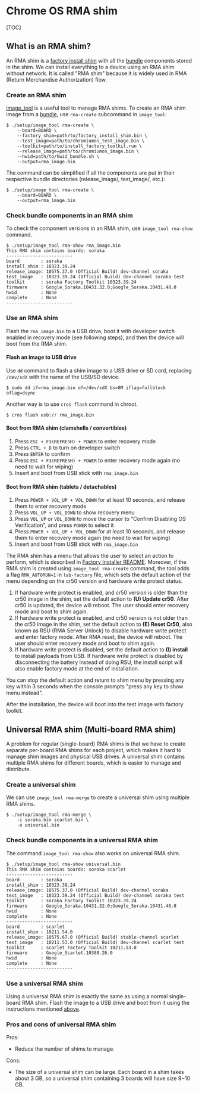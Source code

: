 # Chrome OS RMA shim

[TOC]

## What is an RMA shim?

An RMA shim is a
[factory install shim](https://chromium.googlesource.com/chromiumos/platform/factory_installer)
with all the [bundle](setup/BUNDLE.md) components stored in the shim. We can
install everything to a device using an RMA shim without network. It is called
"RMA shim" because it is widely used in RMA (Return Merchandise Authorization)
flow.

### Create an RMA shim

[image_tool](./image_tool.py) is a useful tool to manage RMA shims. To create an
RMA shim image from a [bundle](setup/BUNDLE.md), use `rma-create` subcommand in
`image_tool`:

    $ ./setup/image_tool rma-create \
        --board=BOARD \
        --factory_shim=path/to/factory_install_shim.bin \
        --test_image=path/to/chromiumos_test_image.bin \
        --toolkit=path/to/install_factory_toolkit.run \
        --release_image=path/to/chromiumos_image.bin \
        --hwid=path/to/hwid_bundle.sh \
        --output=rma_image.bin

The command can be simplified if all the components are put in their respective
bundle directories (release_image/, test_image/, etc.):

    $ ./setup/image_tool rma-create \
        --board=BOARD \
        --output=rma_image.bin

### Check bundle components in an RMA shim

To check the component versions in an RMA shim, use `image_tool rma-show`
command.

    $ ./setup/image_tool rma-show rma_image.bin
    This RMA shim contains boards: soraka
    -------------------------
    board        : soraka
    install_shim : 10323.39.24
    release_image: 10575.37.0 (Official Build) dev-channel soraka
    test_image   : 10323.39.24 (Official Build) dev-channel soraka test
    toolkit      : soraka Factory Toolkit 10323.39.24
    firmware     : Google_Soraka.10431.32.0;Google_Soraka.10431.48.0
    hwid         : None
    complete     : None
    -------------------------

### Use an RMA shim

Flash the `rma_image.bin` to a USB drive, boot it with developer switch
enabled in recovery mode (see following steps), and then the device will boot
from the RMA shim.

#### Flash an image to USB drive

Use `dd` command to flash a shim image to a USB drive or SD card, replacing
`/dev/sdX` with the name of the USB/SD device.

    $ sudo dd if=rma_image.bin of=/dev/sdX bs=8M iflag=fullblock oflag=dsync

Another way is to use `cros flash` command in chroot.

    $ cros flash usb:// rma_image.bin

#### Boot from RMA shim (clamshells / convertibles)

  1. Press `ESC + F3(REFRESH) + POWER` to enter recovery mode
  2. Press `CTRL + D` to turn on developer switch
  3. Press `ENTER` to confirm
  4. Press `ESC + F3(REFRESH) + POWER` to enter recovery mode again (no need to
     wait for wiping)
  5. Insert and boot from USB stick with `rma_image.bin`

#### Boot from RMA shim (tablets / detachables)

  1. Press `POWER + VOL_UP + VOL_DOWN` for at least 10 seconds, and release them
     to enter recovery mode
  2. Press `VOL_UP + VOL_DOWN` to show recovery menu
  3. Press `VOL_UP` or `VOL_DOWN` to move the cursor to "Confirm Disabling OS
     Verification", and press `POWER` to select it
  4. Press `POWER + VOL_UP + VOL_DOWN` for at least 10 seconds, and release them
     to enter recovery mode again (no need to wait for wiping)
  5. Insert and boot from USB stick with `rma_image.bin`

The RMA shim has a menu that allows the user to select an action to perform,
which is described in
[Factory Installer README](https://chromium.googlesource.com/chromiumos/platform/factory_installer/#factory-shim-menu).
Moreover, if the RMA shim is created using `image_tool rma-create` command, the
tool adds a flag `RMA_AUTORUN=1` in `lsb-factory` file, which sets the default
action of the menu depending on the cr50 version and hardware write protect
status.

  1. If hardware write protect is enabled, and cr50 version is older than the
     cr50 image in the shim, set the default action to **(U) Update cr50**.
     After cr50 is updated, the device will reboot. The user should enter
     recovery mode and boot to shim again.
  2. If hardware write protect is enabled, and cr50 version is not older than
     the cr50 image in the shim, set the default action to **(E) Reset Cr50**,
     also known as RSU (RMA Server Unlock) to disable hardware write protect
     and enter factory mode. After RMA reset, the device will reboot. The user
     should enter recovery mode and boot to shim again.
  3. If hardware write protect is disabled, set the default action to
     **(I) install** to install payloads from USB. If hardware write protect is
     disabled by disconnecting the battery instead of doing RSU, the install
     script will also enable factory mode at the end of installation.

You can stop the default action and return to shim menu by pressing any key
within 3 seconds when the console prompts "press any key to show menu instead".

After the installation, the device will boot into the test image with factory
toolkit.

## Universal RMA shim (Multi-board RMA shim)

A problem for regular (single-board) RMA shims is that we have to create
separate per-board RMA shims for each project, which makes it hard to manage
shim images and physical USB drives. A universal shim contains multiple RMA
shims for different boards, which is easier to manage and distribute.

### Create a universal shim

We can use `image_tool rma-merge` to create a universal shim using multiple
RMA shims.

    $ ./setup/image_tool rma-merge \
        -i soraka.bin scarlet.bin \
        -o universal.bin

### Check bundle components in a universal RMA shim

The command `image_tool rma-show` also works on universal RMA shim.

    $ ./setup/image_tool rma-show universal.bin
    This RMA shim contains boards: soraka scarlet
    -------------------------
    board        : soraka
    install_shim : 10323.39.24
    release_image: 10575.37.0 (Official Build) dev-channel soraka
    test_image   : 10323.39.24 (Official Build) dev-channel soraka test
    toolkit      : soraka Factory Toolkit 10323.39.24
    firmware     : Google_Soraka.10431.32.0;Google_Soraka.10431.48.0
    hwid         : None
    complete     : None
    -------------------------
    board        : scarlet
    install_shim : 10211.54.0
    release_image: 10575.67.0 (Official Build) stable-channel scarlet
    test_image   : 10211.53.0 (Official Build) dev-channel scarlet test
    toolkit      : scarlet Factory Toolkit 10211.53.0
    firmware     : Google_Scarlet.10388.26.0
    hwid         : None
    complete     : None
    -------------------------

### Use a universal RMA shim

Using a universal RMA shim is exactly the same as using a normal single-board
RMA shim. Flash the image to a USB drive and boot from it using the instructions
mentioned [above](#use-an-rma-shim).

### Pros and cons of universal RMA shim

Pros:
  - Reduce the number of shims to manage.

Cons:
  - The size of a universal shim can be large. Each board in a shim takes about
    3 GB, so a universal shim containing 3 boards will have size 9~10 GB.
